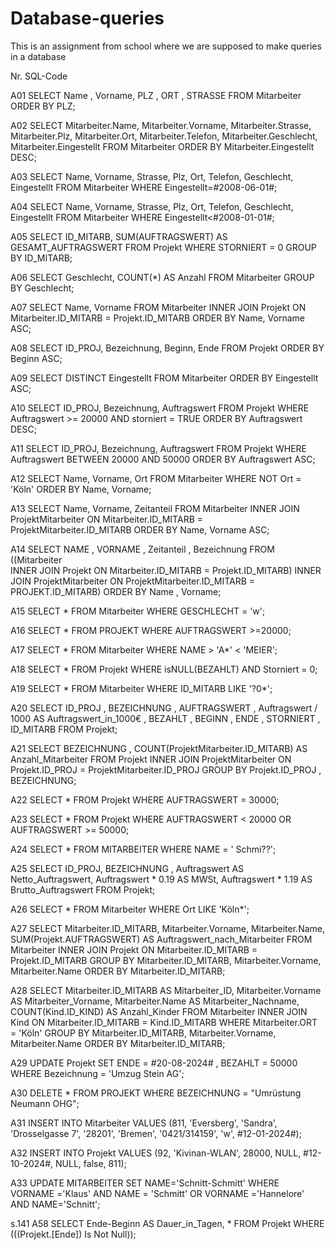 # Database-queries

This is an assignment from school where we are supposed to make queries in a database


Nr.	SQL-Code

A01	SELECT Name , Vorname, PLZ , ORT , STRASSE
FROM Mitarbeiter
ORDER BY PLZ;

A02	SELECT Mitarbeiter.Name, Mitarbeiter.Vorname, Mitarbeiter.Strasse, Mitarbeiter.Plz, Mitarbeiter.Ort, Mitarbeiter.Telefon, Mitarbeiter.Geschlecht, Mitarbeiter.Eingestellt
FROM Mitarbeiter
ORDER BY Mitarbeiter.Eingestellt DESC;

A03	SELECT Name, Vorname, Strasse, Plz, Ort, Telefon, Geschlecht, Eingestellt
FROM Mitarbeiter
WHERE Eingestellt=#2008-06-01#;

A04	SELECT Name, Vorname, Strasse, Plz, Ort, Telefon, Geschlecht, Eingestellt
FROM Mitarbeiter
WHERE Eingestellt<#2008-01-01#;

A05	SELECT ID_MITARB, SUM(AUFTRAGSWERT) AS GESAMT_AUFTRAGSWERT
FROM Projekt
WHERE STORNIERT = 0
GROUP BY ID_MITARB;

A06	SELECT Geschlecht, COUNT(*) AS Anzahl
FROM Mitarbeiter
GROUP BY Geschlecht;

A07	SELECT Name, Vorname 
FROM Mitarbeiter INNER JOIN Projekt ON Mitarbeiter.ID_MITARB = Projekt.ID_MITARB
ORDER BY Name, Vorname ASC;

A08	SELECT ID_PROJ, Bezeichnung, Beginn, Ende 
FROM Projekt
ORDER BY Beginn ASC;

A09	SELECT DISTINCT Eingestellt 
FROM Mitarbeiter 
ORDER BY Eingestellt ASC;

A10	SELECT ID_PROJ, Bezeichnung, Auftragswert 
FROM Projekt
WHERE Auftragswert >= 20000 AND storniert = TRUE 
ORDER BY Auftragswert DESC;

A11	SELECT ID_PROJ, Bezeichnung, Auftragswert 
FROM Projekt 
WHERE Auftragswert BETWEEN 20000 AND 50000 
ORDER BY Auftragswert ASC;

A12	SELECT Name, Vorname, Ort
FROM Mitarbeiter
WHERE NOT Ort = 'Köln'
ORDER BY Name, Vorname;

A13	SELECT Name, Vorname, Zeitanteil
FROM Mitarbeiter INNER JOIN ProjektMitarbeiter ON Mitarbeiter.ID_MITARB = ProjektMitarbeiter.ID_MITARB 
ORDER BY Name, Vorname ASC;

A14	SELECT NAME , VORNAME , Zeitanteil , Bezeichnung
FROM ((Mitarbeiter  
INNER JOIN Projekt ON Mitarbeiter.ID_MITARB = Projekt.ID_MITARB)
INNER JOIN ProjektMitarbeiter ON ProjektMitarbeiter.ID_MITARB = PROJEKT.ID_MITARB)
ORDER BY Name , Vorname;

A15	SELECT *
FROM Mitarbeiter
WHERE GESCHLECHT = 'w';

A16	SELECT *
FROM PROJEKT
WHERE AUFTRAGSWERT >=20000;

A17	SELECT *
FROM Mitarbeiter
WHERE NAME > 'A*'  < 'MEIER';

A18	SELECT * 
FROM Projekt
WHERE isNULL(BEZAHLT) AND Storniert = 0;

A19	SELECT *
FROM Mitarbeiter
WHERE ID_MITARB LIKE '?0*';

A20	SELECT ID_PROJ , BEZEICHNUNG , AUFTRAGSWERT , Auftragswert / 1000 AS Auftragswert_in_1000€ , BEZAHLT , BEGINN , ENDE , STORNIERT , ID_MITARB
FROM Projekt;

A21	SELECT  BEZEICHNUNG ,  COUNT(ProjektMitarbeiter.ID_MITARB) AS Anzahl_Mitarbeiter
FROM  Projekt
INNER JOIN ProjektMitarbeiter ON Projekt.ID_PROJ = ProjektMitarbeiter.ID_PROJ
GROUP BY Projekt.ID_PROJ , BEZEICHNUNG;

A22	SELECT *
FROM Projekt
WHERE AUFTRAGSWERT = 30000;

A23	SELECT *
FROM Projekt
WHERE AUFTRAGSWERT < 20000 OR AUFTRAGSWERT >= 50000;

A24	SELECT *
FROM MITARBEITER
WHERE NAME = ' Schmi??';

A25	SELECT ID_PROJ, BEZEICHNUNG , Auftragswert AS Netto_Auftragswert, Auftragswert * 0.19 AS MWSt, Auftragswert * 1.19 AS Brutto_Auftragswert
FROM Projekt;

A26	SELECT *
FROM Mitarbeiter
WHERE Ort LIKE 'Köln*';

A27	SELECT Mitarbeiter.ID_MITARB, Mitarbeiter.Vorname, Mitarbeiter.Name, SUM(Projekt.AUFTRAGSWERT) AS Auftragswert_nach_Mitarbeiter
FROM Mitarbeiter 
INNER JOIN Projekt ON Mitarbeiter.ID_MITARB = Projekt.ID_MITARB
GROUP BY Mitarbeiter.ID_MITARB, Mitarbeiter.Vorname, Mitarbeiter.Name
ORDER BY Mitarbeiter.ID_MITARB;

A28	SELECT Mitarbeiter.ID_MITARB AS Mitarbeiter_ID, Mitarbeiter.Vorname AS Mitarbeiter_Vorname, Mitarbeiter.Name AS Mitarbeiter_Nachname, COUNT(Kind.ID_KIND) AS Anzahl_Kinder
FROM Mitarbeiter 
INNER JOIN Kind ON Mitarbeiter.ID_MITARB = Kind.ID_MITARB
WHERE Mitarbeiter.ORT = 'Köln'
GROUP BY Mitarbeiter.ID_MITARB, Mitarbeiter.Vorname, Mitarbeiter.Name
ORDER BY Mitarbeiter.ID_MITARB;

A29	UPDATE Projekt
SET ENDE = #20-08-2024# ,  BEZAHLT = 50000
WHERE Bezeichnung = 'Umzug Stein AG';

A30	DELETE *
FROM PROJEKT
WHERE BEZEICHNUNG = "Umrüstung Neumann OHG"; 

A31	INSERT INTO Mitarbeiter
VALUES (811, 'Eversberg', 'Sandra', 'Drosselgasse 7', '28201', 'Bremen', '0421/314159', 'w', #12-01-2024#);

A32	INSERT INTO Projekt 
VALUES (92, 'Kivinan-WLAN', 28000, NULL, #12-10-2024#, NULL, false, 811);

A33	UPDATE MITARBEITER SET NAME='Schnitt-Schmitt'
WHERE VORNAME ='Klaus' AND NAME = 'Schmitt' OR VORNAME ='Hannelore' AND NAME='Schnitt';

s.141 A58	SELECT Ende-Beginn AS Dauer_in_Tagen, *
FROM Projekt
WHERE (((Projekt.[Ende]) Is Not Null));
